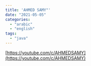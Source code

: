 ```yaml
---
title: 'AHMED SAMY"'
date: "2021-05-05"
categories:
  - "arabic"
  - "english"
tags:
  - "java"
---
```


[https://youtube.com/c/AHMEDSAMY](https://youtube.com/c/AHMEDSAMY)
